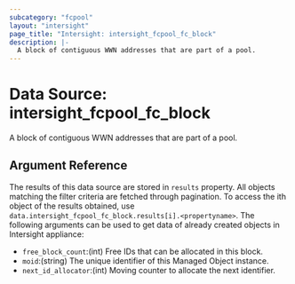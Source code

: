 ```yaml
---
subcategory: "fcpool"
layout: "intersight"
page_title: "Intersight: intersight_fcpool_fc_block"
description: |-
  A block of contiguous WWN addresses that are part of a pool.
---
```


# Data Source: intersight_fcpool_fc_block
A block of contiguous WWN addresses that are part of a pool.
## Argument Reference
The results of this data source are stored in `results` property.
All objects matching the filter criteria are fetched through pagination.
To access the ith object of the results obtained, use `data.intersight_fcpool_fc_block.results[i].<propertyname>`.
The following arguments can be used to get data of already created objects in Intersight appliance:
* `free_block_count`:(int) Free IDs that can be allocated in this block. 
* `moid`:(string) The unique identifier of this Managed Object instance. 
* `next_id_allocator`:(int) Moving counter to allocate the next identifier. 
 